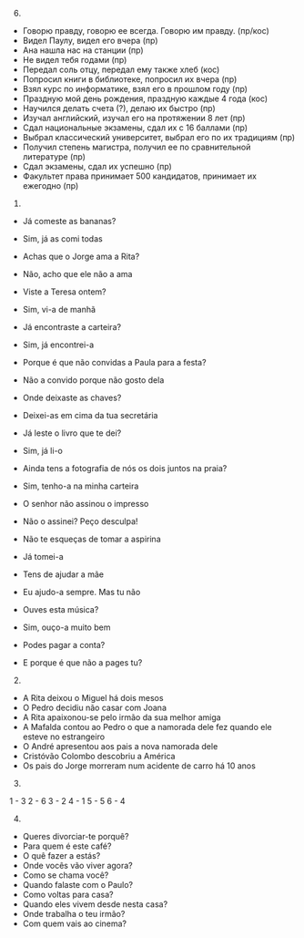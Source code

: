 6.
- Говорю правду, говорю ее всегда. Говорю им правду. (пр/кос)
- Видел Паулу, видел его вчера (пр)
- Ана нашла нас на станции (пр)
- Не видел тебя годами (пр)
- Передал соль отцу, передал ему также хлеб (кос)
- Попросил книги в библиотеке, попросил их вчера (пр)
- Взял курс по информатике, взял его в прошлом году (пр)
- Праздную мой день рождения, праздную каждые 4 года (кос)
- Научился делать счета (?), делаю их быстро (пр)
- Изучал английский, изучал его на протяжении 8 лет (пр)
- Сдал национальные экзамены, сдал их с 16 баллами (пр)
- Выбрал классический университет, выбрал его по их традициям (пр)
- Получил степень магистра, получил ее по сравнительной литературе (пр)
- Сдал экзамены, сдал их успешно (пр)
- Факультет права принимает 500 кандидатов, принимает их ежегодно (пр)

1.
- Já comeste as bananas?
- Sim, já as comi todas

- Achas que o Jorge ama a Rita?
- Não, acho que ele não a ama

- Viste a Teresa ontem?
- Sim, vi-a de manhã

- Já encontraste a carteira?
- Sim, já encontrei-a

- Porque é que não convidas a Paula para a festa?
- Não a convido porque não gosto dela

- Onde deixaste as chaves?
- Deixei-as em cima da tua secretária

- Já leste o livro que te dei?
- Sim, já li-o

- Ainda tens a fotografia de nós os dois juntos na praia?
- Sim, tenho-a na minha carteira

- O senhor não assinou o impresso
- Não o assinei? Peço desculpa!

- Não te esqueças de tomar a aspirina
- Já tomei-a

- Tens de ajudar a mãe
- Eu ajudo-a sempre. Mas tu não

- Ouves esta música?
- Sim, ouço-a muito bem

- Podes pagar a conta?
- E porque é que não a pages tu?

2.
- A Rita deixou o Miguel há dois mesos
- O Pedro decidiu não casar com Joana
- A Rita apaixonou-se pelo irmão da sua melhor amiga
- A Mafalda contou ao Pedro o que a namorada dele fez quando ele esteve no estrangeiro
- O André apresentou aos pais a nova namorada dele
- Cristóvão Colombo descobriu a América
- Os pais do Jorge morreram num acidente de carro há 10 anos

3.
1 - 3
2 - 6
3 - 2
4 - 1
5 - 5
6 - 4

4.
- Queres divorciar-te porquê?
- Para quem é este café?
- O quê fazer a estás?
- Onde vocês vão viver agora?
- Como se chama você?
- Quando falaste com o Paulo?
- Como voltas para casa?
- Quando eles vivem desde nesta casa?
- Onde trabalha o teu irmão?
- Com quem vais ao cinema?
